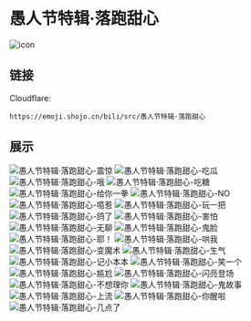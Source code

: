 # 愚人节特辑·落跑甜心
![icon](https://emoji.shojo.cn/bili/src/愚人节特辑·落跑甜心/icon.png)
## 链接
Cloudflare:
```
https://emoji.shojo.cn/bili/src/愚人节特辑·落跑甜心
```
## 展示
![愚人节特辑·落跑甜心-震惊](https://emoji.shojo.cn/bili/src/愚人节特辑·落跑甜心/愚人节特辑·落跑甜心-震惊.png)
![愚人节特辑·落跑甜心-吃瓜](https://emoji.shojo.cn/bili/src/愚人节特辑·落跑甜心/愚人节特辑·落跑甜心-吃瓜.png)
![愚人节特辑·落跑甜心-哦](https://emoji.shojo.cn/bili/src/愚人节特辑·落跑甜心/愚人节特辑·落跑甜心-哦.png)
![愚人节特辑·落跑甜心-吃糖](https://emoji.shojo.cn/bili/src/愚人节特辑·落跑甜心/愚人节特辑·落跑甜心-吃糖.png)
![愚人节特辑·落跑甜心-给你一拳](https://emoji.shojo.cn/bili/src/愚人节特辑·落跑甜心/愚人节特辑·落跑甜心-给你一拳.png)
![愚人节特辑·落跑甜心-NO](https://emoji.shojo.cn/bili/src/愚人节特辑·落跑甜心/愚人节特辑·落跑甜心-NO.png)
![愚人节特辑·落跑甜心-噫惹](https://emoji.shojo.cn/bili/src/愚人节特辑·落跑甜心/愚人节特辑·落跑甜心-噫惹.png)
![愚人节特辑·落跑甜心-玩一把](https://emoji.shojo.cn/bili/src/愚人节特辑·落跑甜心/愚人节特辑·落跑甜心-玩一把.png)
![愚人节特辑·落跑甜心-鸽了](https://emoji.shojo.cn/bili/src/愚人节特辑·落跑甜心/愚人节特辑·落跑甜心-鸽了.png)
![愚人节特辑·落跑甜心-害怕](https://emoji.shojo.cn/bili/src/愚人节特辑·落跑甜心/愚人节特辑·落跑甜心-害怕.png)
![愚人节特辑·落跑甜心-无聊](https://emoji.shojo.cn/bili/src/愚人节特辑·落跑甜心/愚人节特辑·落跑甜心-无聊.png)
![愚人节特辑·落跑甜心-鬼脸](https://emoji.shojo.cn/bili/src/愚人节特辑·落跑甜心/愚人节特辑·落跑甜心-鬼脸.png)
![愚人节特辑·落跑甜心-耶！](https://emoji.shojo.cn/bili/src/愚人节特辑·落跑甜心/愚人节特辑·落跑甜心-耶！.png)
![愚人节特辑·落跑甜心-哄我](https://emoji.shojo.cn/bili/src/愚人节特辑·落跑甜心/愚人节特辑·落跑甜心-哄我.png)
![愚人节特辑·落跑甜心-变魔术](https://emoji.shojo.cn/bili/src/愚人节特辑·落跑甜心/愚人节特辑·落跑甜心-变魔术.png)
![愚人节特辑·落跑甜心-生气](https://emoji.shojo.cn/bili/src/愚人节特辑·落跑甜心/愚人节特辑·落跑甜心-生气.png)
![愚人节特辑·落跑甜心-记小本本](https://emoji.shojo.cn/bili/src/愚人节特辑·落跑甜心/愚人节特辑·落跑甜心-记小本本.png)
![愚人节特辑·落跑甜心-笑一个](https://emoji.shojo.cn/bili/src/愚人节特辑·落跑甜心/愚人节特辑·落跑甜心-笑一个.png)
![愚人节特辑·落跑甜心-尴尬](https://emoji.shojo.cn/bili/src/愚人节特辑·落跑甜心/愚人节特辑·落跑甜心-尴尬.png)
![愚人节特辑·落跑甜心-闪亮登场](https://emoji.shojo.cn/bili/src/愚人节特辑·落跑甜心/愚人节特辑·落跑甜心-闪亮登场.png)
![愚人节特辑·落跑甜心-不想理你](https://emoji.shojo.cn/bili/src/愚人节特辑·落跑甜心/愚人节特辑·落跑甜心-不想理你.png)
![愚人节特辑·落跑甜心-鬼故事](https://emoji.shojo.cn/bili/src/愚人节特辑·落跑甜心/愚人节特辑·落跑甜心-鬼故事.png)
![愚人节特辑·落跑甜心-上流](https://emoji.shojo.cn/bili/src/愚人节特辑·落跑甜心/愚人节特辑·落跑甜心-上流.png)
![愚人节特辑·落跑甜心-你醒啦](https://emoji.shojo.cn/bili/src/愚人节特辑·落跑甜心/愚人节特辑·落跑甜心-你醒啦.png)
![愚人节特辑·落跑甜心-几点了](https://emoji.shojo.cn/bili/src/愚人节特辑·落跑甜心/愚人节特辑·落跑甜心-几点了.png)

